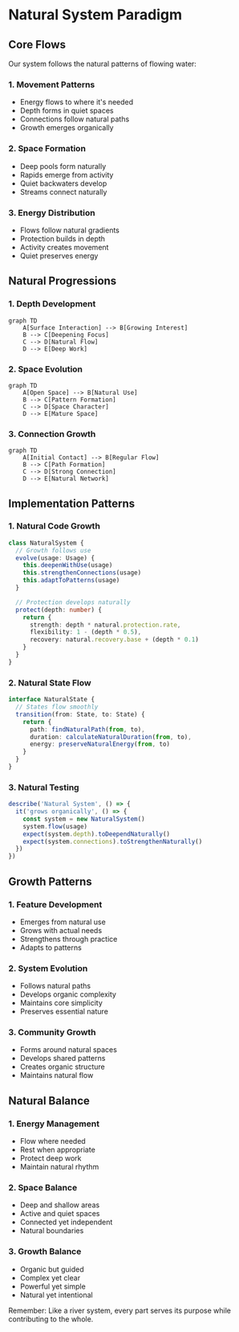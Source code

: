 # Natural System Paradigm

## Core Flows

Our system follows the natural patterns of flowing water:

### 1. Movement Patterns
- Energy flows to where it's needed
- Depth forms in quiet spaces
- Connections follow natural paths
- Growth emerges organically

### 2. Space Formation
- Deep pools form naturally
- Rapids emerge from activity
- Quiet backwaters develop
- Streams connect naturally

### 3. Energy Distribution
- Flows follow natural gradients
- Protection builds in depth
- Activity creates movement
- Quiet preserves energy

## Natural Progressions

### 1. Depth Development
```mermaid
graph TD
    A[Surface Interaction] --> B[Growing Interest]
    B --> C[Deepening Focus]
    C --> D[Natural Flow]
    D --> E[Deep Work]
```

### 2. Space Evolution
```mermaid
graph TD
    A[Open Space] --> B[Natural Use]
    B --> C[Pattern Formation]
    C --> D[Space Character]
    D --> E[Mature Space]
```

### 3. Connection Growth
```mermaid
graph TD
    A[Initial Contact] --> B[Regular Flow]
    B --> C[Path Formation]
    C --> D[Strong Connection]
    D --> E[Natural Network]
```

## Implementation Patterns

### 1. Natural Code Growth
```typescript
class NaturalSystem {
  // Growth follows use
  evolve(usage: Usage) {
    this.deepenWithUse(usage)
    this.strengthenConnections(usage)
    this.adaptToPatterns(usage)
  }

  // Protection develops naturally
  protect(depth: number) {
    return {
      strength: depth * natural.protection.rate,
      flexibility: 1 - (depth * 0.5),
      recovery: natural.recovery.base + (depth * 0.1)
    }
  }
}
```

### 2. Natural State Flow
```typescript
interface NaturalState {
  // States flow smoothly
  transition(from: State, to: State) {
    return {
      path: findNaturalPath(from, to),
      duration: calculateNaturalDuration(from, to),
      energy: preserveNaturalEnergy(from, to)
    }
  }
}
```

### 3. Natural Testing
```typescript
describe('Natural System', () => {
  it('grows organically', () => {
    const system = new NaturalSystem()
    system.flow(usage)
    expect(system.depth).toDeependNaturally()
    expect(system.connections).toStrengthenNaturally()
  })
})
```

## Growth Patterns

### 1. Feature Development
- Emerges from natural use
- Grows with actual needs
- Strengthens through practice
- Adapts to patterns

### 2. System Evolution
- Follows natural paths
- Develops organic complexity
- Maintains core simplicity
- Preserves essential nature

### 3. Community Growth
- Forms around natural spaces
- Develops shared patterns
- Creates organic structure
- Maintains natural flow

## Natural Balance

### 1. Energy Management
- Flow where needed
- Rest when appropriate
- Protect deep work
- Maintain natural rhythm

### 2. Space Balance
- Deep and shallow areas
- Active and quiet spaces
- Connected yet independent
- Natural boundaries

### 3. Growth Balance
- Organic but guided
- Complex yet clear
- Powerful yet simple
- Natural yet intentional

Remember: Like a river system, every part serves its purpose while contributing to the whole. 